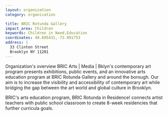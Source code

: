 ```yaml
---
layout: organization
category: organization

title: BRIC Rotunda Gallery
impact_area: Children
keywords: Children in Need,Education
coordinates: 40.695431,-73.991753
address: |
  33 Clinton Street
  Brooklyn NY 11201
---
```

Organization's overview
BRIC Arts | Media | Bklyn's contemporary art program presents exhibitions, public events, and an innovative arts education program at BRIC Rotunda Gallery and around the borough. Our aim is to increase the visibility and accessibility of contemporary art while bridging the gap between the art world and global culture in Brooklyn.

 
BRIC's arts education program, BRIC Rotunda in Residence! connects artist teachers with public school classroom to create 8-week residencies that further curricula goals.